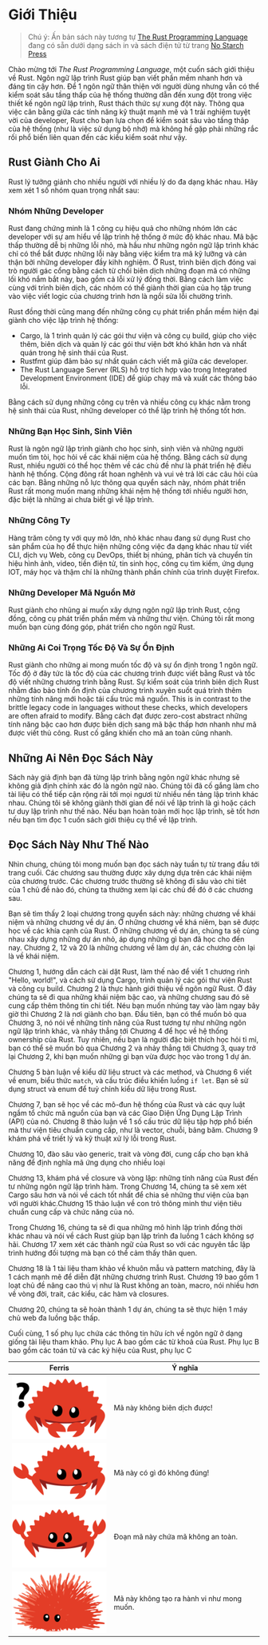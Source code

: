 # **Giới Thiệu**

> Chú ý: Ấn bản sách này tương tự [The Rust Programming Language][nostarch/rust] đang có sẵn dưới dạng sách in và sách điện tử từ trang [No Starch Press][nostarch]

Chào mừng tới *The Rust Programming Language*, một cuốn sách giới thiệu về Rust. Ngôn ngữ lập trình Rust giúp bạn viết phần mềm nhanh hơn và đáng tin cậy hơn. Để 1 ngôn ngữ thân thiện với người dùng nhưng vẫn có thể kiểm soát sâu tầng thấp của hệ thống thường dẫn đến xung đột trong việc thiết kế ngôn ngữ lập trình, Rust thách thức sự xung đột này. Thông qua việc cân bằng giữa các tính năng kỹ thuật mạnh mẽ và 1 trải nghiệm tuyệt vời của developer, Rust cho bạn lựa chọn để kiểm soát sâu vào tầng thâp của hệ thống (như là việc sử dụng bộ nhớ) mà không hề gặp phải những rắc rối phổ biến liên quan đến các kiểu kiểm soát như vậy.

## **Rust Giành Cho Ai**

Rust lý tưởng giảnh cho nhiều người với nhiều lý do đa dạng khác nhau. Hãy xem xét 1 số nhóm quan trọng nhất sau:

### **Nhóm Những Developer**

Rust đang chứng minh là 1 công cụ hiệu quả cho những nhóm lớn các developer với sự am hiểu về lập trình hệ thống ở mức độ khác nhau. Mã bậc thấp thường dễ bị những lỗi nhỏ, mà hầu như những ngôn ngữ lập trình khác chỉ có thể bắt được những lỗi này bằng việc kiểm tra mã kỹ lưỡng và cản thận bởi những developer đầy kihh nghiệm. Ở Rust, trình biên dịch đóng vai trò người gác cổng bằng cách từ chối biên dịch những đoạn mã có những lối khó nắm bắt này, bao gồm cả lỗi xử lý đồng thời. Bằng cách làm việc cùng với trình biên dịch, các nhóm có thể giành thời gian của họ tập trung vào việc viết logic của chương trình hơn là ngồi sửa lỗi chường trình.

Rust đồng thời cũng mang đến những công cụ phát triển phần mềm hiện đại giành cho việc lập trình hệ thống:

 - Cargo, là 1 trình quản lý các gói thư viện và công cụ build, giúp cho việc thêm, biên dịch và quản lý các gói thư viện bớt khó khăn hơn và nhất quán trong hệ sinh thái của Rust.
 - Rustfmt giúp đảm bảo sự nhất quán cách viết mã giữa các developer.
 - The Rust Language Server (RLS) hỗ trợ tích hợp vào trong Integrated Development Environment (IDE) để giúp chạy mã và xuất các thông báo lỗi.

Bằng cách sử dụng những công cụ trên và nhiều công cụ khác nằm trong hệ sinh thái của Rust, những developer có thể lập trình hệ thống tốt hơn.

### **Những Bạn Học Sinh, Sinh Viên**

Rust là ngôn ngữ lập trình giành cho học sinh, sinh viên và những người muốn tìm tòi, học hỏi về các khái niệm của hệ thống. Bằng cách sử dụng Rust, nhiều người có thể học thêm về các chủ đề như là phát triển hệ điều hành hệ thống. Cộng đông rất hoan nghênh và vui vẻ trả lời các câu hỏi của các bạn. Bằng những nỗ lực thông qua quyển sách này, nhóm phát triển Rust rất mong muốn mang những khái nệm hệ thống tới nhiều người hơn, đặc biệt là những ai chưa biết gì về lập trình.

### **Những Công Ty**

Hàng trăm công ty với quy mô lớn, nhỏ khác nhau đang sử dụng Rust cho sản phẩm của họ để thực hiện những công việc đa dạng khác nhau từ viết CLI, dịch vụ Web, công cụ DevOps, thiết bị nhúng, phân tích và chuyển tín hiệu hình ảnh, video, tiền điện tử, tin sinh học, công cụ tìm kiếm, ứng dụng IOT, máy học và thậm chí là những thành phần chính của trình duyệt Firefox.

### **Những Developer Mã Nguồn Mở**

Rust giành cho nhũng ai muốn xây dựng ngôn ngữ lập trình Rust, cộng đồng, công cụ phát triển phần mềm và những thư viện. Chúng tôi rất mong muốn bạn cùng đóng góp, phát triển cho ngôn ngữ Rust.

### **Những Ai Coi Trọng Tốc Độ Và Sự Ổn Định**

Rust giành cho những ai mong muốn tốc độ và sự ổn định trong 1 ngôn ngữ. Tốc độ ở đây tức là tốc độ của các chương trình được viết bằng Rust và tốc độ viết những chương trình bằng Rust. Sự kiểm soát của trình biên dịch Rust nhằm đảo bảo tính ổn định của chương trình xuyên suốt quá trình thêm những tính năng mới hoặc tái cấu trúc mã nguồn. This is in contrast to the brittle legacy code in languages without these checks, which developers are often afraid to modify. Bằng cách đạt được zero-cost abstract những tính năng bậc cao hơn được biên dịch sang mã bậc thấp hơn nhanh như mã được viết thủ công. Rust cố gắng khiến cho mã an toàn cũng nhanh.

## **Những Ai Nên Đọc Sách Này**

Sách này giả định bạn đã từng lập trình bằng ngôn ngữ khác nhưng sẽ không giả định chính xác đó là ngôn ngữ nào. Chúng tôi đã cố gắng làm cho tài liệu có thể tiếp cận rộng rãi tới mọi ngươi từ nhiều nền tảng lập trình khác nhau. Chúng tôi sẽ không giành thời gian để nói về lập trình là gì hoặc cách tư duy lập trình như thế nào. Nếu bạn hoàn toàn mới học lập trình, sẽ tốt hơn nếu bạn tìm đọc 1 cuốn sách giới thiệu cụ thể về lập trình.

## **Đọc Sách Này Như Thế Nào**

Nhìn chung, chúng tôi mong muốn bạn đọc sách này tuần tự từ trang đầu tới trang cuối. Các chương sau thường được xây dựng dựa trên các khái niệm của chương trước. Các chương trước thường sẽ không đi sâu vào chi tiêt của 1 chủ đề nào đó, chúng ta thường xem lại các chủ đề đó ở các chương sau.

Bạn sẽ tìm thấy 2 loại chương trong quyển sách này: những chương về khái niệm và những chương về dự án. Ở những chương về khá niêm, bạn sẽ được học về các khía cạnh của Rust. Ở những chương về dự án, chúng ta sẽ cùng nhau xây dựng những dự án nhỏ, áp dụng những gì bạn đã học cho đến nay. Chương 2, 12 và 20 là những chương về làm dự án, các chương còn lại là về khái niệm.

Chương 1, hướng dẫn cách cài dặt Rust, làm thế nào để viết 1 chương rình "Hello, world!", và cách sử dụng Cargo, trình quản lý các gói thư viện Rust và công cụ build. Chương 2 là thực hành giới thiệu về ngôn ngữ Rust. Ở đây chúng ta sẽ đi qua những khái niệm bậc cao, và những chương sau đó sẽ cung cấp thêm thông tin chi tiết. Néu bạn muốn nhúng tay vào làm ngay bây giờ thì Chương 2 là nơi giành cho bạn. Đầu tiên, bạn có thể muốn bỏ qua Chương 3, nó nói về những tính năng của Rust tương tự như những ngôn ngữ lập trình khác, và nhảy thẳng tới Chương 4 để học về hệ thống ownership của Rust. Tuy nhiên, nếu bạn là người đặc biệt thích học hỏi tỉ mỉ, bạn có thể sẽ muốn bỏ qua Chương 2 và nhảy thẳng tới Chương 3, quay trở lại Chương 2, khi bạn muốn những gì bạn vừa được học vào trong 1 dự án.

Chương 5 bàn luận về kiểu dữ liệu struct và các method, và Chương 6 viết về enum, biểu thức ```match```, và cấu trúc điều khiển luồng ```if let```. Bạn sẽ sử dụng struct và enum để tuỷ chỉnh kiểu dữ liệu trong Rust.

Chương 7, bạn sẽ học về các mô-đun hệ thống của Rust và các quy luật ngầm tổ chức mã nguồn của bạn và các Giao Diện Ứng Dụng Lập Trình (API) của nó. Chương 8 thảo luận về 1 số cấu trúc dữ liệu tập hợp phổ biến mà thư viện tiêu chuẩn cung cấp, như là vector, chuỗi, bảng băm. Chương 9 khám phá về triết lý và kỹ thuật xử lý lỗi trong Rust.

Chương 10, đào sâu vào generic, trait và vòng đời, cung cấp cho bạn khả năng để định nghĩa mã ứng dụng cho nhiều loại

Chương 13, khám phá về closure và vòng lặp: những tính năng của Rust đến tư những ngôn ngữ lập trình hàm. Trong Chương 14, chúng ta sẽ xem xét Cargo sâu hơn và nói về cách tốt nhất để chia sẻ những thư viện của bạn với người khác.Chương 15 thảo luận về con trỏ thông minh thư viện tiêu chuẩn cung cấp và chức năng của nó.

Trong Chương 16, chúng ta sẽ đi qua những mô hình lập trình đồng thời khác nhau và nói về cách Rust giúp bạn lập trình đa luồng 1 cách không sợ hãi. Chương 17 xem xét các thành ngữ của Rust so với các nguyên tắc lập trình hướng đối tượng mà bạn có thể cảm thấy thân quen.

Chương 18 là 1 tài liệu tham khảo về khuôn mẫu và pattern matching, đây là 1 cách mạnh mẽ để diễn đặt những chương trình Rust. Chương 19 bao gồm 1 loạt chủ đề nâng cao thú vị như là Rust không an toàn, macro, nói nhiều hơn về vòng đời, trait, các kiểu, các hàm và closures.

Chương 20, chúng ta sẽ hoàn thành 1 dự án, chúng ta sẽ thực hiện 1 máy chủ web đa luồng bậc thấp.

Cuối cùng, 1 số phụ lục chứa các thông tin hữu ích về ngôn ngữ ở dạng giống tài liệu tham khảo. Phụ lục A bao gồm các từ khoả của Rust. Phụ lục B bao gồm các toán tử và các ký hiệu của Rust, phụ lục C


| Ferris                                        | Ý nghĩa                                    |
|-----------------------------------------------|--------------------------------------------|
| ![Does not compile][does_not_compile]         | Mã này không biên dịch được!               |
| ![Not desired behavior][not_desired_behavior] | Mã này có gì đó không đúng!                |
| ![Panics][panics]                             | Đoạn mã này chứa mã không an toàn.         |
| ![Unsafe][unsafe]                             | Mã này không tạo ra hành vi như mong muốn. |


[nostarch]: https://nostarch.com
[nostarch/rust]: https://nostarch.com/rust

[does_not_compile]: assets/does_not_compile.svg
[not_desired_behavior]: assets/not_desired_behavior.svg
[panics]: assets/panics.svg
[unsafe]: assets/unsafe.svg